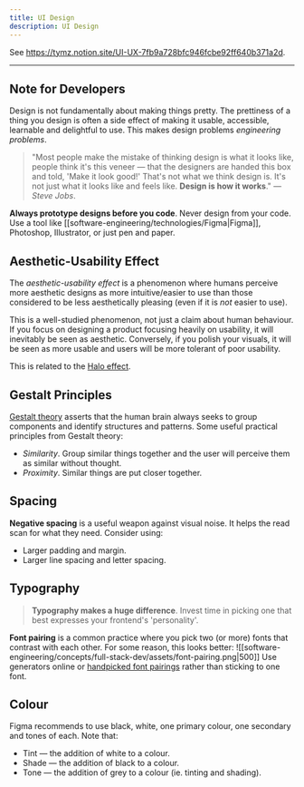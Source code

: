 ```yaml
---
title: UI Design
description: UI Design
---
```


See https://tymz.notion.site/UI-UX-7fb9a728bfc946fcbe92ff640b371a2d.

---
## Note for Developers
Design is not fundamentally about making things pretty. The prettiness of a thing you design is often a side effect of making it usable, accessible, learnable and delightful to use. This makes design problems *engineering problems*.
> "Most people make the mistake of thinking design is what it looks like, people think it's this veneer — that the designers are handed this box and told, 'Make it look good!' That's not what we think design is. It's not just what it looks like and feels like. **Design is how it works**." — *Steve Jobs*.

**Always prototype designs before you code**. Never design from your code. Use a tool like [[software-engineering/technologies/Figma|Figma]], Photoshop, Illustrator, or just pen and paper.

## Aesthetic-Usability Effect
The *aesthetic-usability effect* is a phenomenon where humans perceive more aesthetic designs as more intuitive/easier to use than those considered to be less aesthetically pleasing (even if it is *not* easier to use).

This is a well-studied phenomenon, not just a claim about human behaviour. If you focus on designing a product focusing heavily on usability, it will inevitably be seen as aesthetic. Conversely, if you polish your visuals, it will be seen as more usable and users will be more tolerant of poor usability.

This is related to the [Halo effect](https://en.wikipedia.org/wiki/Halo_effect).

## Gestalt Principles
[Gestalt theory](https://en.wikipedia.org/wiki/Gestalt_psychology) asserts that the human brain always seeks to group components and identify structures and patterns. Some useful practical principles from Gestalt theory:
- *Similarity*. Group similar things together and the user will perceive them as similar without thought.
- *Proximity*. Similar things are put closer together.

## Spacing
**Negative spacing** is a useful weapon against visual noise. It helps the read scan for what they need. Consider using:
- Larger padding and margin.
- Larger line spacing and letter spacing.

## Typography
> **Typography makes a huge difference**. Invest time in picking one that best expresses your frontend's 'personality'.

**Font pairing** is a common practice where you pick two (or more) fonts that contrast with each other. For some reason, this looks better:
![[software-engineering/concepts/full-stack-dev/assets/font-pairing.png|500]]
Use generators online or [handpicked font pairings](https://www.fontpair.co/) rather than sticking to one font.

## Colour
Figma recommends to use black, white, one primary colour, one secondary and tones of each. Note that:
- Tint — the addition of white to a colour.
- Shade — the addition of black to a colour.
- Tone — the addition of grey to a colour (ie. tinting and shading).
